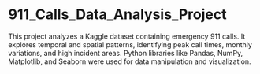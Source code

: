 # 911_Calls_Data_Analysis_Project
This project analyzes a Kaggle dataset containing emergency 911 calls. It explores temporal and spatial patterns, identifying peak call times, monthly variations, and high incident areas. Python libraries like Pandas, NumPy, Matplotlib, and Seaborn were used for data manipulation and visualization.
